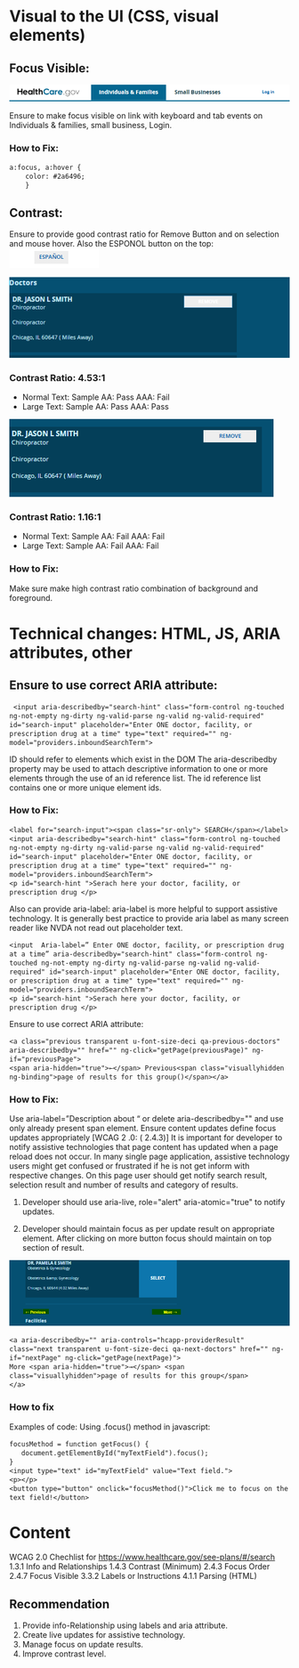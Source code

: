 # Visual to the UI (CSS, visual elements)
   ## Focus Visible:
  ![](/images/focusvisibleissue.PNG)

Ensure to make focus visible on link with keyboard and tab events on      Individuals & families, small business, Login.
### How to Fix:
```
a:focus, a:hover {
    color: #2a6496;
    }
```
## Contrast:  
Ensure to provide good contrast ratio for Remove Button and on selection and mouse hover. Also the ESPONOL button on the top:
![](/images/contrast-issue3.PNG)

![](/images/contrast-issue.PNG)

### Contrast Ratio: 4.53:1
* Normal Text: Sample
AA: Pass
AAA: Fail
* Large Text: Sample
AA: Pass
AAA: Pass


![](/images/contrast-issue2.PNG)

### Contrast Ratio: 1.16:1
* Normal Text: Sample
AA: Fail
AAA: Fail
* Large Text: Sample
 AA: Fail
 AAA: Fail


 
### How to Fix: 
  Make sure make high contrast ratio combination of background and foreground.  



# Technical changes: HTML, JS, ARIA attributes, other
 ## Ensure to use correct ARIA attribute:
```
 <input aria-describedby="search-hint" class="form-control ng-touched ng-not-empty ng-dirty ng-valid-parse ng-valid ng-valid-required" id="search-input" placeholder="Enter ONE doctor, facility, or prescription drug at a time" type="text" required="" ng-model="providers.inboundSearchTerm">
```

ID should refer to elements which exist in the DOM
The aria-describedby property may be used to attach descriptive information to one or more elements through the use of an id reference list. The id reference list contains one or more unique element ids.
### How to Fix: 
```
<label for="search-input"><span class="sr-only"> SEARCH</span></label> 
<input aria-describedby="search-hint" class="form-control ng-touched ng-not-empty ng-dirty ng-valid-parse ng-valid ng-valid-required" id="search-input" placeholder="Enter ONE doctor, facility, or prescription drug at a time" type="text" required="" ng-model="providers.inboundSearchTerm">
<p id="search-hint ">Serach here your doctor, facility, or prescription drug </p>
```
Also can provide aria-label: aria-label is more helpful to support assistive technology. It is generally best practice to provide aria label as many screen reader like NVDA not read out placeholder text. 
```
<input  Aria-label=” Enter ONE doctor, facility, or prescription drug at a time” aria-describedby="search-hint" class="form-control ng-touched ng-not-empty ng-dirty ng-valid-parse ng-valid ng-valid-required" id="search-input" placeholder="Enter ONE doctor, facility, or prescription drug at a time" type="text" required="" ng-model="providers.inboundSearchTerm">
<p id="search-hint ">Serach here your doctor, facility, or prescription drug </p> 
```

Ensure to use correct ARIA attribute:
```
<a class="previous transparent u-font-size-deci qa-previous-doctors" aria-describedby="" href="" ng-click="getPage(previousPage)" ng-if="previousPage">
<span aria-hidden="true">←</span> Previous<span class="visuallyhidden ng-binding">page of results for this group()</span></a>
```

### How to Fix: 
Use aria-label=”Description about “ or delete aria-describedby=""  and use only already present span element. 
Ensure content updates define focus updates appropriately   [WCAG 2 .0: ( 2.4.3)] 
It is important for developer to notify assistive technologies that page content has updated when a page reload does not occur. In many single page application, assistive technology users might get confused or frustrated if he is not get inform with respective changes. 
On this page user should get notify search result, selection result and number of results and category of results. 
1.	Developer should use aria-live, role="alert" aria-atomic="true" to notify updates.

2.	Developer should maintain focus as per update result on appropriate element.
After clicking on more button focus should maintain on top section of result. 

 ![](/images/previouse-more.PNG)
 
```
<a aria-describedby="" aria-controls="hcapp-providerResult" class="next transparent u-font-size-deci qa-next-doctors" href="" ng-if="nextPage" ng-click="getPage(nextPage)">
More <span aria-hidden="true">→</span> <span class="visuallyhidden">page of results for this group</span>
</a>
```
### How to fix
  Examples of code:
              Using .focus() method in javascript:
```
focusMethod = function getFocus() { 
   document.getElementById("myTextField").focus();
}
<input type="text" id="myTextField" value="Text field.">
<p></p>
<button type="button" onclick="focusMethod()">Click me to focus on the text field!</button>

```

# Content

WCAG 2.0 Chechlist  for  https://www.healthcare.gov/see-plans/#/search
1.3.1 Info and Relationships
1.4.3 Contrast (Minimum)
2.4.3 Focus Order
2.4.7 Focus Visible
3.3.2 Labels or Instructions
4.1.1 Parsing (HTML)

## Recommendation
1.	Provide info-Relationship using labels and aria attribute.
2.	Create live updates for assistive technology.
3.	Manage focus on update results. 
4.	Improve contrast level. 
